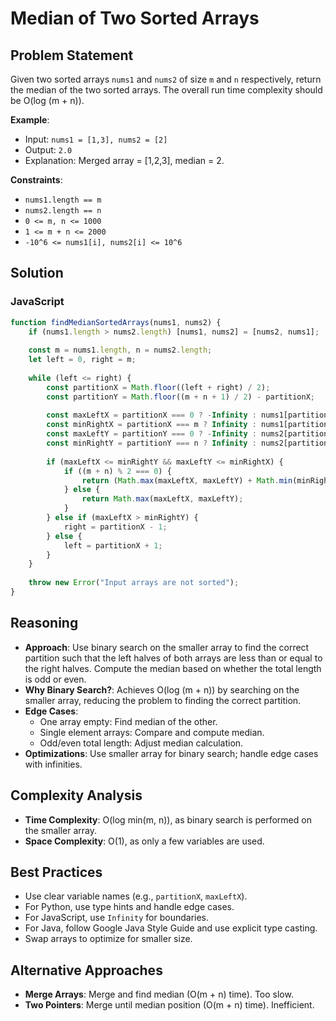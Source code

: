 # Median of Two Sorted Arrays

## Problem Statement
Given two sorted arrays `nums1` and `nums2` of size `m` and `n` respectively, return the median of the two sorted arrays. The overall run time complexity should be O(log (m + n)).

**Example**:
- Input: `nums1 = [1,3], nums2 = [2]`
- Output: `2.0`
- Explanation: Merged array = [1,2,3], median = 2.

**Constraints**:
- `nums1.length == m`
- `nums2.length == n`
- `0 <= m, n <= 1000`
- `1 <= m + n <= 2000`
- `-10^6 <= nums1[i], nums2[i] <= 10^6`

## Solution

### JavaScript
```javascript
function findMedianSortedArrays(nums1, nums2) {
    if (nums1.length > nums2.length) [nums1, nums2] = [nums2, nums1];
    
    const m = nums1.length, n = nums2.length;
    let left = 0, right = m;
    
    while (left <= right) {
        const partitionX = Math.floor((left + right) / 2);
        const partitionY = Math.floor((m + n + 1) / 2) - partitionX;
        
        const maxLeftX = partitionX === 0 ? -Infinity : nums1[partitionX - 1];
        const minRightX = partitionX === m ? Infinity : nums1[partitionX];
        const maxLeftY = partitionY === 0 ? -Infinity : nums2[partitionY - 1];
        const minRightY = partitionY === n ? Infinity : nums2[partitionY];
        
        if (maxLeftX <= minRightY && maxLeftY <= minRightX) {
            if ((m + n) % 2 === 0) {
                return (Math.max(maxLeftX, maxLeftY) + Math.min(minRightX, minRightY)) / 2;
            } else {
                return Math.max(maxLeftX, maxLeftY);
            }
        } else if (maxLeftX > minRightY) {
            right = partitionX - 1;
        } else {
            left = partitionX + 1;
        }
    }
    
    throw new Error("Input arrays are not sorted");
}
```

## Reasoning
- **Approach**: Use binary search on the smaller array to find the correct partition such that the left halves of both arrays are less than or equal to the right halves. Compute the median based on whether the total length is odd or even.
- **Why Binary Search?**: Achieves O(log (m + n)) by searching on the smaller array, reducing the problem to finding the correct partition.
- **Edge Cases**:
  - One array empty: Find median of the other.
  - Single element arrays: Compare and compute median.
  - Odd/even total length: Adjust median calculation.
- **Optimizations**: Use smaller array for binary search; handle edge cases with infinities.

## Complexity Analysis
- **Time Complexity**: O(log min(m, n)), as binary search is performed on the smaller array.
- **Space Complexity**: O(1), as only a few variables are used.

## Best Practices
- Use clear variable names (e.g., `partitionX`, `maxLeftX`).
- For Python, use type hints and handle edge cases.
- For JavaScript, use `Infinity` for boundaries.
- For Java, follow Google Java Style Guide and use explicit type casting.
- Swap arrays to optimize for smaller size.

## Alternative Approaches
- **Merge Arrays**: Merge and find median (O(m + n) time). Too slow.
- **Two Pointers**: Merge until median position (O(m + n) time). Inefficient.